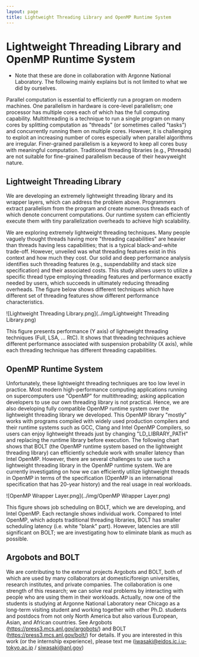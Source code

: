 ```yaml
---
layout: page
title: Lightweight Threading Library and OpenMP Runtime System
---
```


# Lightweight Threading Library and OpenMP Runtime System

* Note that these are done in collaboration with Argonne National Laboratory. The following mainly explains but is not limited to what we did by ourselves. 

Parallel computation is essential to efficiently run a program on modern
machines. One parallelism in hardware is core-level parallelism; one processor
has multiple cores each of which has the full computing capability.
Multithreading is a technique to run a single program on many cores by
splitting computation as "threads" (or sometimes called "tasks") and
concurrently running them on multiple cores. However, it is challenging to
exploit an increasing number of cores especially when parallel algorithms are
irregular. Finer-grained parallelism is a keyword to keep all cores busy with
meaningful computation. Traditional threading libraries (e.g., Pthreads) are
not suitable for fine-grained parallelism because of their heavyweight nature.

## Lightweight Threading Library

We are developing an extremely lightweight threading library and its wrapper
layers, which can address the problem above. Programmers extract parallelism
from the program and create numerous threads each of which denote concurrent
computations. Our runtime system can efficiently execute them with tiny
parallelization overheads to achieve high scalability.

We are exploring extremely lightweight threading techniques. Many people
vaguely thought threads having more "threading capabilities" are heavier than
threads having less capabilities; that is a typical black-and-white trade-off.
However, unveiled was what threading features exist in this context and how
much they cost. Our solid and deep performance analysis identifies such
threading features (e.g., suspendability and stack size specification) and
their associated costs. This study allows users to utilize a specific thread
type employing threading features and performance exactly needed by users,
which succeeds in ultimately reducing threading overheads. The figure below
shows different techniques which have different set of threading features show
different performance characteristics.

![Lightweight Threading
Library.png](../img/Lightweight Threading Library.png)

This figure presents performance (Y axis) of lightweight threading techniques
(Full, LSA, ... RtC). It shows that threading techniques achieve different
performance associated with suspension probability (X axis), while each
threading technique has different threading capabilities.

## OpenMP Runtime System

Unfortunately, these lightweight threading techniques are too low level in
practice. Most modern high-performance computing applications running on
supercomputers use "OpenMP" for multithreading; asking application developers
to use our own threading library is not practical. Hence, we are also
developing fully compatible OpenMP runtime system over the lightweight
threading library we developed. This OpenMP library "mostly" works with
programs compiled with widely used production compilers and their runtime
systems such as GCC, Clang and Intel OpenMP Compilers, so users can enjoy
lightweight threads just by changing "LD_LIBRARY_PATH" and replacing the
runtime library before execution. The following chart shows that BOLT (the
OpenMP runtime system based on the lightweight threading library) can
efficiently schedule work with smaller latency than Intel OpenMP. However,
there are several challenges to use such a lightweight threading library in
the OpenMP runtime system. We are currently investigating on how we can
efficiently utilize lightweight threads in OpenMP in terms of the
specification (OpenMP is an international specification that has 20-year
history) and the real usage in real workloads.

![OpenMP Wrapper
Layer.png](../img/OpenMP Wrapper Layer.png)

This figure shows job scheduling on BOLT, which we are developing, and Intel
OpenMP. Each rectangle shows individual work. Compared to Intel OpenMP, which
adopts traditional threading libraries, BOLT has smaller scheduling latency
(i.e. white "blank" part). However, latencies are still significant on BOLT;
we are investigating how to eliminate blank as much as possible.

## Argobots and BOLT

We are contributing to the external projects Argobots and BOLT, both of which
are used by many collaborators at domestic/foreign universities, research
institutes, and private companies. The collaboration is one strength of this
research; we can solve real problems by interacting with people who are using
them in their workloads. Actually, now one of the students is studying at
Argonne National Laboratory near Chicago as a long-term visiting student and
working together with other Ph.D. students and postdocs from not only North
America but also various European, Asian, and African countries. See Argobots
(<https://press3.mcs.anl.gov/argobots/>) and BOLT
(<https://press3.mcs.anl.gov/bolt/>) for details. If you are interested in
this work (or the internship experience), please text me
([iwasaki@eidos.ic.i.u-tokyo.ac.jp](mailto:iwasaki@eidos.ic.i.u-tokyo.ac.jp) /
[siwasaki@anl.gov](mailto:siwasaki@anl.gov))

